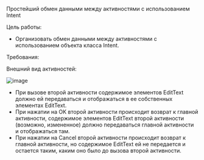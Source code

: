 Простейший обмен данными между активностями с использованием Intent

Цель работы:

 - Организовать обмен данными между активностями с использованием объекта класса Intent.

Требования:

Внешний вид активностей:

![image](https://user-images.githubusercontent.com/91782001/177377429-6e5eaf32-229b-4cfe-9d57-017350c3b61d.png)

 - При вызове второй активности содержимое элементов EditText должно ей передаваться и отображаться в ее собственных элементах EditText.  
 - При нажатии на OK второй активности происходит возврат к главной активности, 
содержимое элементов EditText второй активности (возможно, измененное) должно передаваться главной активности и отображаться там.
 - При нажатии на Cancel второй активности происходит возврат к главной активности, 
но содержимое EditText ей не передается и остается таким, каким оно было до вызова второй активности.

